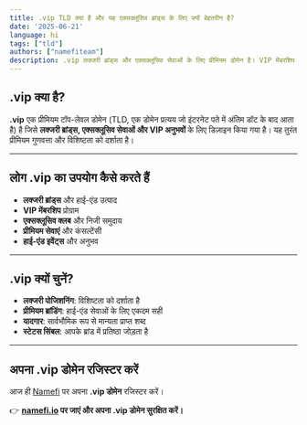 ```yaml
---
title: .vip TLD क्या है और यह एक्सक्लूसिव ब्रांड्स के लिए क्यों बेहतरीन है?
date: '2025-06-21'
language: hi
tags: ["tld"]
authors: ["namefiteam"]
description: .vip लक्जरी ब्रांड्स और एक्सक्लूसिव सेवाओं के लिए प्रीमियम डोमेन है। VIP मेंबरशिप और हाई-एंड बिजनेस के लिए एकदम सही।
---
```



## **.vip क्या है?**

**.vip** एक प्रीमियम टॉप-लेवल डोमेन (TLD, एक डोमेन प्रत्यय जो इंटरनेट पते में अंतिम डॉट के बाद आता है) है जिसे **लक्जरी ब्रांड्स, एक्सक्लूसिव सेवाओं और VIP अनुभवों** के लिए डिज़ाइन किया गया है। यह तुरंत प्रीमियम गुणवत्ता और विशिष्टता को दर्शाता है।

---

## **लोग .vip का उपयोग कैसे करते हैं**

* **लक्जरी ब्रांड्स** और हाई-एंड उत्पाद
* **VIP मेंबरशिप** प्रोग्राम
* **एक्सक्लूसिव क्लब** और निजी समुदाय
* **प्रीमियम सेवाएं** और कंसल्टेंसी
* **हाई-एंड इवेंट्स** और अनुभव

---

## **.vip क्यों चुनें?**

* **लक्जरी पोजिशनिंग**: विशिष्टता को दर्शाता है
* **प्रीमियम ब्रांडिंग**: हाई-एंड सेवाओं के लिए एकदम सही
* **यादगार**: सार्वभौमिक रूप से मान्यता प्राप्त शब्द
* **स्टेटस सिंबल**: आपके ब्रांड में प्रतिष्ठा जोड़ता है

---

## **अपना .vip डोमेन रजिस्टर करें**

आज ही [Namefi](https://namefi.io) पर अपना **.vip डोमेन** रजिस्टर करें।

👉 **[namefi.io](https://namefi.io) पर जाएं और अपना .vip डोमेन सुरक्षित करें।**